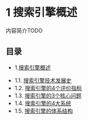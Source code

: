 # 1 搜索引擎概述
内容简介TODO

## 目录
* 1.[搜索引擎概述](01.0.md)
 - 1.1. [搜索引擎技术发展史](01.1.md)
 - 1.2. [搜索引擎的4个评价指标](01.2.md)
 - 1.3. [搜索引擎的3个核心问题](01.3.md)
 - 1.4. [搜索引擎的4大系统](01.4.md)
 - 1.5. [搜索引擎的体系结构](01.5.md)
